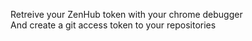 Retreive your ZenHub token with your chrome debugger   
And create a git access token to your repositories  
